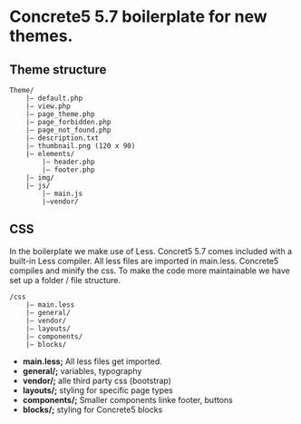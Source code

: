 # Concrete5 5.7 boilerplate for new themes.
 

## Theme structure
```
Theme/
	|— default.php
	|— view.php
	|— page_theme.php
	|— page_forbidden.php
	|— page_not_found.php
	|— description.txt
	|— thumbnail.png (120 x 90)
	|— elements/
		|— header.php
		|— footer.php
	|— img/
	|— js/
		|— main.js
		|—vendor/
```
## CSS
In the boilerplate we make use of Less. Concret5 5.7 comes included with a built-in Less compiler. All less files are imported in main.less. Concrete5 compiles and minify the css. To make the code more maintainable we have set up a folder / file structure.
```
/css
	|— main.less 
	|— general/ 
	|— vendor/
	|— layouts/
	|— components/
	|— blocks/
```


- **main.less;** All less files get imported. 
- **general/;** variables, typography
- **vendor/;** alle third party css (bootstrap)
- **layouts/;** styling for specific page types
- **components/;** Smaller components linke footer, buttons
- **blocks/;** styling for Concrete5 blocks



